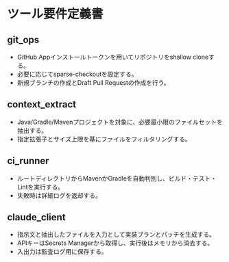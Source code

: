 # ツール要件定義書

## git_ops
- GitHub Appインストールトークンを用いてリポジトリをshallow cloneする。
- 必要に応じてsparse-checkoutを設定する。
- 新規ブランチの作成とDraft Pull Requestの作成を行う。

## context_extract
- Java/Gradle/Mavenプロジェクトを対象に、必要最小限のファイルセットを抽出する。
- 指定拡張子とサイズ上限を基にファイルをフィルタリングする。

## ci_runner
- ルートディレクトリからMavenかGradleを自動判別し、ビルド・テスト・Lintを実行する。
- 失敗時は詳細ログを返却する。

## claude_client
- 指示文と抽出したファイルを入力として実装プランとパッチを生成する。
- APIキーはSecrets Managerから取得し、実行後はメモリから消去する。
- 入出力は監査ログ用に保存する。
